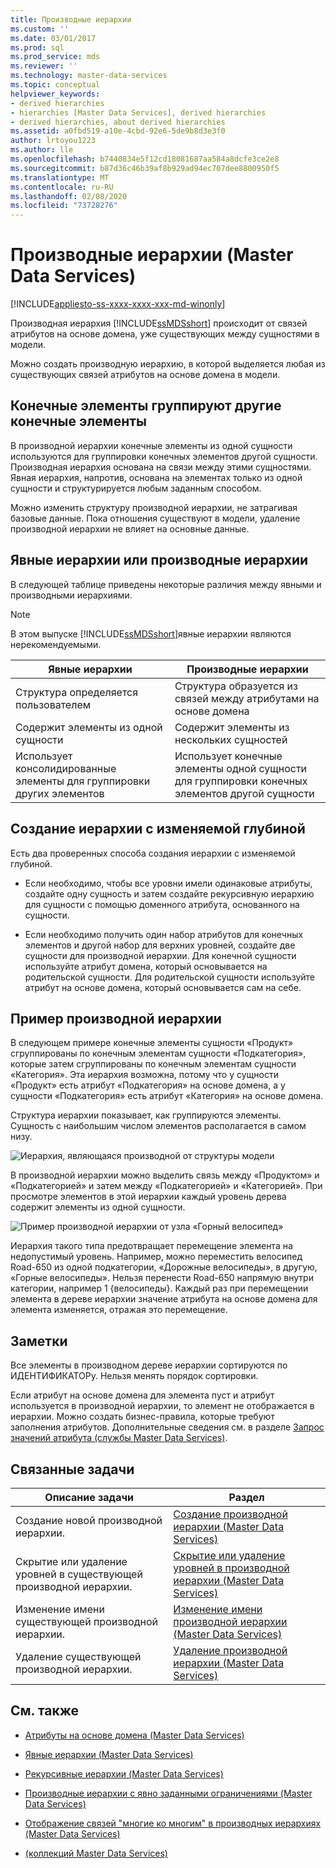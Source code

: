 ```yaml
---
title: Производные иерархии
ms.custom: ''
ms.date: 03/01/2017
ms.prod: sql
ms.prod_service: mds
ms.reviewer: ''
ms.technology: master-data-services
ms.topic: conceptual
helpviewer_keywords:
- derived hierarchies
- hierarchies [Master Data Services], derived hierarchies
- derived hierarchies, about derived hierarchies
ms.assetid: a0fbd519-a10e-4cbd-92e6-5de9b8d3e3f0
author: lrtoyou1223
ms.author: lle
ms.openlocfilehash: b7440834e5f12cd18081687aa584a8dcfe3ce2e8
ms.sourcegitcommit: b87d36c46b39af8b929ad94ec707dee8800950f5
ms.translationtype: MT
ms.contentlocale: ru-RU
ms.lasthandoff: 02/08/2020
ms.locfileid: "73728276"
---
```

# <a name="derived-hierarchies-master-data-services"></a>Производные иерархии (Master Data Services)

[!INCLUDE[appliesto-ss-xxxx-xxxx-xxx-md-winonly](../includes/appliesto-ss-xxxx-xxxx-xxx-md-winonly.md)]

  Производная иерархия [!INCLUDE[ssMDSshort](../includes/ssmdsshort-md.md)] происходит от связей атрибутов на основе домена, уже существующих между сущностями в модели.  
  
 Можно создать производную иерархию, в которой выделяется любая из существующих связей атрибутов на основе домена в модели.  
  
## <a name="leaf-members-group-other-leaf-members"></a>Конечные элементы группируют другие конечные элементы  
 В производной иерархии конечные элементы из одной сущности используются для группировки конечных элементов другой сущности. Производная иерархия основана на связи между этими сущностями. Явная иерархия, напротив, основана на элементах только из одной сущности и структурируется любым заданным способом.  
  
 Можно изменить структуру производной иерархии, не затрагивая базовые данные. Пока отношения существуют в модели, удаление производной иерархии не влияет на основные данные.  
  
## <a name="explicit-hierarchies-versus-derived-hierarchies"></a>Явные иерархии или производные иерархии  
 В следующей таблице приведены некоторые различия между явными и производными иерархиями.  
  
> [!NOTE]  
>  В этом выпуске [!INCLUDE[ssMDSshort](../includes/ssmdsshort-md.md)]явные иерархии являются нерекомендуемыми.  
  
|Явные иерархии|Производные иерархии|  
|--------------------------|-------------------------|  
|Структура определяется пользователем|Структура образуется из связей между атрибутами на основе домена|  
|Содержит элементы из одной сущности|Содержит элементы из нескольких сущностей|  
|Использует консолидированные элементы для группировки других элементов|Использует конечные элементы одной сущности для группировки конечных элементов другой сущности|  
  
## <a name="creating-a-variable-depth-hierarchy"></a>Создание иерархии с изменяемой глубиной  
 Есть два проверенных способа создания иерархии с изменяемой глубиной.  
  
-   Если необходимо, чтобы все уровни имели одинаковые атрибуты, создайте одну сущность и затем создайте рекурсивную иерархию для сущности с помощью доменного атрибута, основанного на сущности.  
  
-   Если необходимо получить один набор атрибутов для конечных элементов и другой набор для верхних уровней, создайте две сущности для производной иерархии. Для конечной сущности используйте атрибут домена, который основывается на родительской сущности. Для родительской сущности используйте атрибут на основе домена, который основывается сам на себе.  
  
## <a name="derived-hierarchy-example"></a>Пример производной иерархии  
 В следующем примере конечные элементы сущности «Продукт» сгруппированы по конечным элементам сущности «Подкатегория», которые затем сгруппированы по конечным элементам сущности «Категория». Эта иерархия возможна, потому что у сущности «Продукт» есть атрибут «Подкатегория» на основе домена, а у сущности «Подкатегория» есть атрибут «Категория» на основе домена.  
  
 Структура иерархии показывает, как группируются элементы. Сущность с наибольшим числом элементов располагается в самом низу.  
  
 ![Иерархия, являющаяся производной от структуры модели](../master-data-services/media/mds-conc-derived-hierarchy-structure.gif "Иерархия, являющаяся производной от структуры модели")  
  
 В производной иерархии можно выделить связь между «Продуктом» и «Подкатегорией» и затем между «Подкатегорией» и «Категорией». При просмотре элементов в этой иерархии каждый уровень дерева содержит элементы из одной сущности.  
  
 ![Пример производной иерархии от узла «Горный велосипед»](../master-data-services/media/mds-conc-derived-hierarchy-example.gif "Пример производной иерархии от узла «Горный велосипед»")  
  
 Иерархия такого типа предотвращает перемещение элемента на недопустимый уровень. Например, можно переместить велосипед Road-650 из одной подкатегории, «Дорожные велосипеды», в другую, «Горные велосипеды». Нельзя перенести Road-650 напрямую внутри категории, например 1 {велосипеды}. Каждый раз при перемещении элемента в дереве иерархии значение атрибута на основе домена для элемента изменяется, отражая это перемещение.  
  
## <a name="notes"></a>Заметки  
 Все элементы в производном дереве иерархии сортируются по ИДЕНТИФИКАТОРу. Нельзя менять порядок сортировки.  
  
 Если атрибут на основе домена для элемента пуст и атрибут используется в производной иерархии, то элемент не отображается в иерархии. Можно создать бизнес-правила, которые требуют заполнения атрибутов. Дополнительные сведения см. в разделе [Запрос значений атрибута (службы Master Data Services)](../master-data-services/require-attribute-values-master-data-services.md).  
  
## <a name="related-tasks"></a>Связанные задачи  
  
|Описание задачи|Раздел|  
|----------------------|-----------|  
|Создание новой производной иерархии.|[Создание производной иерархии &#40;Master Data Services&#41;](../master-data-services/create-a-derived-hierarchy-master-data-services.md)|  
|Скрытие или удаление уровней в существующей производной иерархии.|[Скрытие или удаление уровней в производной иерархии &#40;Master Data Services&#41;](../master-data-services/hide-or-delete-levels-in-a-derived-hierarchy-master-data-services.md)|  
|Изменение имени существующей производной иерархии.|[Изменение имени производной иерархии &#40;Master Data Services&#41;](../master-data-services/change-a-derived-hierarchy-name-master-data-services.md)|  
|Удаление существующей производной иерархии.|[Удаление производной иерархии &#40;Master Data Services&#41;](../master-data-services/delete-a-derived-hierarchy-master-data-services.md)|  
  
## <a name="related-content"></a>См. также  
  
-   [Атрибуты на основе домена &#40;Master Data Services&#41;](../master-data-services/domain-based-attributes-master-data-services.md)  
  
-   [Явные иерархии &#40;Master Data Services&#41;](../master-data-services/explicit-hierarchies-master-data-services.md)  
  
-   [Рекурсивные иерархии &#40;Master Data Services&#41;](../master-data-services/recursive-hierarchies-master-data-services.md)  
  
-   [Производные иерархии с явно заданными ограничениями &#40;Master Data Services&#41;](../master-data-services/derived-hierarchies-with-explicit-caps-master-data-services.md)  
  
-   [Отображение связей "многие ко многим" в производных иерархиях &#40;Master Data Services&#41;](../master-data-services/show-many-to-many-relationships-in-derived-hierarchies-master-data-services.md)  
  
-   [&#40;коллекций Master Data Services&#41;](../master-data-services/collections-master-data-services.md)  
  
  
